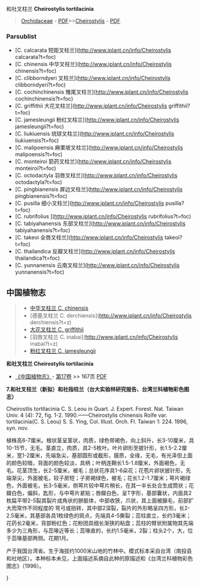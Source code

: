 和社叉柱兰 **Cheirostylis tortilacinia**

> [Orchidaceae](http://www.iplant.cn/info/Orchidaceae?t=foc) - [PDF](http://www.iplant.cn/foc/pdf/Orchidaceae.pdf)>>[Cheirostylis](http://www.iplant.cn/info/Cheirostylis?t=foc) - [PDF](http://www.iplant.cn/foc/pdf/Cheirostylis.pdf)

### Parsublist

* [C.  calcarata  短距叉柱兰](http://www.iplant.cn/info/Cheirostylis calcarata?t=foc)
* [C.  chinensis  中华叉柱兰](http://www.iplant.cn/info/Cheirostylis chinensis?t=foc)
* [C.  clibborndyeri  叉柱兰](http://www.iplant.cn/info/Cheirostylis clibborndyeri?t=foc)
* [C.  cochinchinensis  雉尾叉柱兰](http://www.iplant.cn/info/Cheirostylis cochinchinensis?t=foc)
* [C.  griffithii  大花叉柱兰](http://www.iplant.cn/info/Cheirostylis griffithii?t=foc)
* [C.  jamesleungii  粉红叉柱兰](http://www.iplant.cn/info/Cheirostylis jamesleungii?t=foc)
* [C.  liukiuensis  琉球叉柱兰](http://www.iplant.cn/info/Cheirostylis liukiuensis?t=foc)
* [C.  malipoensis  麻栗坡叉柱兰](http://www.iplant.cn/info/Cheirostylis malipoensis?t=foc)
* [C.  monteiroi  箭药叉柱兰](http://www.iplant.cn/info/Cheirostylis monteiroi?t=foc)
* [C.  octodactyla  羽唇叉柱兰](http://www.iplant.cn/info/Cheirostylis octodactyla?t=foc)
* [C.  pingbianensis  屏边叉柱兰](http://www.iplant.cn/info/Cheirostylis pingbianensis?t=foc)
* [C.  pusilla  细小叉柱兰](http://www.iplant.cn/info/Cheirostylis pusilla?t=foc)
* [C.  rubrifolius  ](http://www.iplant.cn/info/Cheirostylis rubrifolius?t=foc)
* [C.  tabiyahanensis  东部叉柱兰](http://www.iplant.cn/info/Cheirostylis tabiyahanensis?t=foc)
* [C.  takeoi  全唇叉柱兰](http://www.iplant.cn/info/Cheirostylis takeoi?t=foc)
* [C.  thailandica  反瓣叉柱兰](http://www.iplant.cn/info/Cheirostylis thailandica?t=foc)
* [C.  yunnanensis  云南叉柱兰](http://www.iplant.cn/info/Cheirostylis yunnanensis?t=foc)

## 中国植物志

> * [中华叉柱兰  C.  chinensis](Cheirostylis-chinensis-中华叉柱兰.md)
> * [德基叉柱兰  C.  derchiensis](http://www.iplant.cn/info/Cheirostylis derchiensis?t=z)
> * [大花叉柱兰  C.  griffithii](Cheirostylis-griffithii-大花叉柱兰.md)
> * [羽唇叉柱兰  C.  inabai](http://www.iplant.cn/info/Cheirostylis inabai?t=z)
> * [粉红叉柱兰  C.  jamesleungii](Cheirostylis-jamesleungii-粉红叉柱兰.md)

**和社叉柱兰 Cheirostylis tortilacinia**

* [《中国植物志》](http://www.iplant.cn/frps)- [第17卷](http://www.iplant.cn/frps/vol/17) >> 167页 [PDF](http://www.iplant.cn/frps/pdf/17/167.pdf)

**7.和社叉柱兰（新拟）和社指柱兰（台大实验林研究报告、台湾兰科植物彩色图志）**

Cheirostlis tortilacinia C. S. Leou in Quart. J. Expert. Forest. Nat. Taiwan Univ. 4 (4): 72, fig. 1-2. 1990.——Cheirostylis chinensis Rolfe var. tortilacinia(C. S. Leou) S. S. Ying, Col. Illust. Orch. Fl. Taiwan 1: 224. 1996, syn. nov.

植株高6-7厘米。根状茎呈茎状，肉质，绿色带褐色，向上斜升，长3-10厘米，具10-15节，无毛。茎直立，肉质，具2-5枚叶。叶片卵形至披针形，长1.5-2.2厘米，宽1-2厘米，先端急尖，基部圆形或截形，膜质，全缘，无毛，有光泽但上面的颜色较暗，背面的颜色较淡，具柄；叶柄连鞘长1.5-1.8厘米，外面褐色，无毛。花茎顶生，长2-5厘米，被毛；总状花序具1-6朵花；花苞片卵状披针形，先端渐尖，外面被毛，较子房短；子房褐绿色，被毛；花长1.2-1.7厘米；萼片褐绿色，外面被毛，长3-5毫米，侧萼片较中萼片稍长，在其一半长处合生成筒状；花瓣白色，偏斜，匙形，与中萼片紧贴；唇瓣白色，呈T字形，基部囊状，内面具2枚扁平带2-5裂其裂片成角状的胼胝体，中部收狭，爪状，其上面被腺毛，前部扩大而常作不同程度的 弯弓或扭转，其中部2深裂，裂片的外形略呈四方形，长2-2.5毫米，其基部各具1枚绿色的斑点，先端具4-5撕裂；蕊柱直立，长约3毫米；花药长2毫米，背部粉红色；花粉团具细长渐狭的粘盘；蕊柱的臂状附属物其先端多少为三角形，与蕊喙近等长；蕊喙直的，长约1.5毫米，2裂；柱头2个，大，位于蕊喙基部两侧。花期1月。

产于我国台湾省。生于海拔约1000米山地的竹林中。模式标本采自台湾（南投县和社地区）。本种标本未见，上面描述系摘自此种的原描述和《台湾兰科植物彩色图志》（1996）。

}